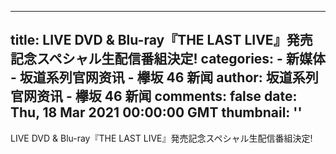 
---
title: LIVE DVD & Blu-ray『THE LAST LIVE』発売記念スペシャル生配信番組決定!
categories: 
    - 新媒体
    - 坂道系列官网资讯 - 欅坂 46 新闻
author: 坂道系列官网资讯 - 欅坂 46 新闻
comments: false
date: Thu, 18 Mar 2021 00:00:00 GMT
thumbnail: ''
---

<div>   
LIVE DVD & Blu-ray『THE LAST LIVE』発売記念スペシャル生配信番組決定!  
</div>
            